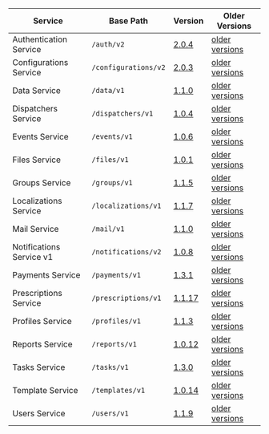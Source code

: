 | Service | Base Path | Version | Older Versions |
| ----| ---- | ---- | ---- |
| Authentication Service | `/auth/v2` | [2.0.4](https://swagger.extrahorizon.com/swagger-ui/index.html?url=https://swagger.extrahorizon.com/auth-service/2.0.4/openapi.yaml) | [older versions](https://swagger.extrahorizon.com/listing/?service=auth-service) |
| Configurations Service | `/configurations/v2` | [2.0.3](https://swagger.extrahorizon.com/swagger-ui/index.html?url=https://swagger.extrahorizon.com/configurations-service/2.0.3/openapi.yaml) | [older versions](https://swagger.extrahorizon.com/listing/?service=configurations-service) |
| Data Service | `/data/v1` | [1.1.0](https://swagger.extrahorizon.com/swagger-ui/index.html?url=https://swagger.extrahorizon.com/data-service/1.1.0/openapi.yaml) | [older versions](https://swagger.extrahorizon.com/listing/?service=data-service) |
| Dispatchers Service | `/dispatchers/v1` | [1.0.4](https://swagger.extrahorizon.com/swagger-ui/index.html?url=https://swagger.extrahorizon.com/dispatchers-service/1.0.4/openapi.yaml) | [older versions](https://swagger.extrahorizon.com/listing/?service=dispatchers-service) |
| Events Service | `/events/v1` | [1.0.6](https://swagger.extrahorizon.com/swagger-ui/index.html?url=https://swagger.extrahorizon.com/events-service/1.0.6/openapi.yaml) | [older versions](https://swagger.extrahorizon.com/listing/?service=events-service) |
| Files Service | `/files/v1` | [1.0.1](https://swagger.extrahorizon.com/swagger-ui/index.html?url=https://swagger.extrahorizon.com/files-service/1.0.1/openapi.yaml) | [older versions](https://swagger.extrahorizon.com/listing/?service=files-service) |
| Groups Service | `/groups/v1` | [1.1.5](https://swagger.extrahorizon.com/swagger-ui/index.html?url=https://swagger.extrahorizon.com/groups-service/1.1.5/openapi.yaml) | [older versions](https://swagger.extrahorizon.com/listing/?service=groups-service) |
| Localizations Service | `/localizations/v1` | [1.1.7](https://swagger.extrahorizon.com/swagger-ui/index.html?url=https://swagger.extrahorizon.com/localizations-service/1.1.7/openapi.yaml) | [older versions](https://swagger.extrahorizon.com/listing/?service=localizations-service) |
| Mail Service | `/mail/v1` | [1.1.0](https://swagger.extrahorizon.com/swagger-ui/index.html?url=https://swagger.extrahorizon.com/mail-service/1.1.0/openapi.yaml) | [older versions](https://swagger.extrahorizon.com/listing/?service=mail-service) |
| Notifications Service v1 | `/notifications/v2` | [1.0.8](https://swagger.extrahorizon.com/swagger-ui/index.html?url=https://swagger.extrahorizon.com/notifications-service/1.0.8/openapi.yaml) | [older versions](https://swagger.extrahorizon.com/listing/?service=notifications-service) |
| Payments Service | `/payments/v1` | [1.3.1](https://swagger.extrahorizon.com/swagger-ui/index.html?url=https://swagger.extrahorizon.com/payments-service/1.3.1/openapi.yaml) | [older versions](https://swagger.extrahorizon.com/listing/?service=payments-service) |
| Prescriptions Service | `/prescriptions/v1` | [1.1.17](https://swagger.extrahorizon.com/swagger-ui/index.html?url=https://swagger.extrahorizon.com/prescriptions-service/1.1.17/openapi.yaml) | [older versions](https://swagger.extrahorizon.com/listing/?service=prescriptions-service) |
| Profiles Service | `/profiles/v1` | [1.1.3](https://swagger.extrahorizon.com/swagger-ui/index.html?url=https://swagger.extrahorizon.com/profiles-service/1.1.3/openapi.yaml) | [older versions](https://swagger.extrahorizon.com/listing/?service=profiles-service) |
| Reports Service | `/reports/v1` | [1.0.12](https://swagger.extrahorizon.com/swagger-ui/index.html?url=https://swagger.extrahorizon.com/reports-service/1.0.12/openapi.yaml) | [older versions](https://swagger.extrahorizon.com/listing/?service=reports-service) |
| Tasks Service | `/tasks/v1` | [1.3.0](https://swagger.extrahorizon.com/swagger-ui/index.html?url=https://swagger.extrahorizon.com/tasks-service/1.3.0/openapi.yaml) | [older versions](https://swagger.extrahorizon.com/listing/?service=tasks-service) |
| Template Service | `/templates/v1` | [1.0.14](https://swagger.extrahorizon.com/swagger-ui/index.html?url=https://swagger.extrahorizon.com/templates-service/1.0.14/openapi.yaml) | [older versions](https://swagger.extrahorizon.com/listing/?service=templates-service) |
| Users Service | `/users/v1` | [1.1.9](https://swagger.extrahorizon.com/swagger-ui/index.html?url=https://swagger.extrahorizon.com/users-service/1.1.9/openapi.yaml) | [older versions](https://swagger.extrahorizon.com/listing/?service=users-service) |
